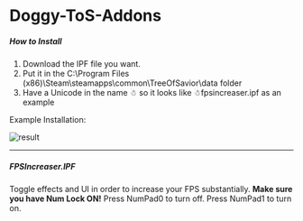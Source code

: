 # Doggy-ToS-Addons

##### How to Install
1. Download the IPF file you want.
2. Put it in the C:\Program Files (x86)\Steam\steamapps\common\TreeOfSavior\data  folder
3. Have a Unicode in the name ☃  so it looks like ☃fpsincreaser.ipf  as an example

Example Installation:

![result](http://puu.sh/p0AhE/3d4db1ab35.png "Finished Result")

---

##### FPSIncreaser.IPF
Toggle effects and UI in order to increase your FPS substantially.
**Make sure you have Num Lock ON!**
Press NumPad0 to turn off.
Press NumPad1 to turn on.

